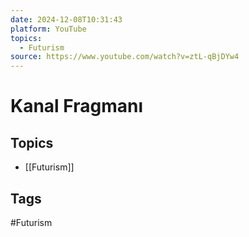```yaml
---
date: 2024-12-08T10:31:43
platform: YouTube
topics:
  - Futurism
source: https://www.youtube.com/watch?v=ztL-qBjDYw4
---
```

# Kanal Fragmanı

## Topics
- [[Futurism]]

## Tags
#Futurism